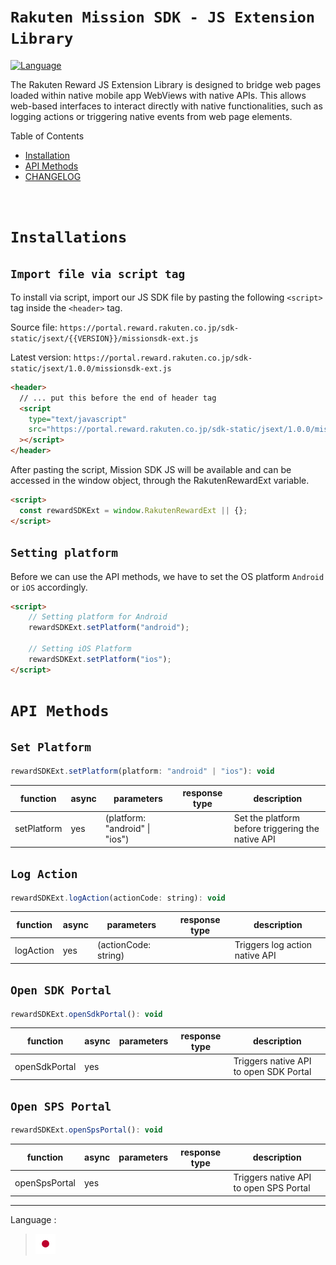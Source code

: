 # `Rakuten Mission SDK - JS Extension Library`

[![Language](https://img.shields.io/badge/JavaScript-323330?style=for-the-badge&logo=javascript&logoColor=F7DF1E)](https://developer.mozilla.org/en-US/docs/Web/JavaScript)

The Rakuten Reward JS Extension Library is designed to bridge web pages loaded within native mobile app WebViews with native APIs. This allows web-based interfaces to interact directly with native functionalities, such as logging actions or triggering native events from web page elements.


Table of Contents

- [Installation](#installations)
- [API Methods](#api-methods) 
- [CHANGELOG](./CHANGELOG)


<br />

# `Installations`

## `Import file via script tag`

To install via script, import our JS SDK file by pasting the following `<script>` tag inside the `<header>` tag.

Source file: `https://portal.reward.rakuten.co.jp/sdk-static/jsext/{{VERSION}}/missionsdk-ext.js`<br />

Latest version: `https://portal.reward.rakuten.co.jp/sdk-static/jsext/1.0.0/missionsdk-ext.js`

```html
<header>
  // ... put this before the end of header tag
  <script
    type="text/javascript"
    src="https://portal.reward.rakuten.co.jp/sdk-static/jsext/1.0.0/missionsdk-ext.js"
  ></script>
</header>
```
After pasting the script, Mission SDK JS will be available and can be accessed in the window object, through the RakutenRewardExt variable.

```html
<script>
  const rewardSDKExt = window.RakutenRewardExt || {};
</script>
```

## `Setting platform`
Before we can use the API methods, we have to set the OS platform `Android` or `iOS` accordingly.

```html
<script>
    // Setting platform for Android
    rewardSDKExt.setPlatform("android");
    
    // Setting iOS Platform
    rewardSDKExt.setPlatform("ios");
</script>
```

# `API Methods`

## `Set Platform`


```javascript
rewardSDKExt.setPlatform(platform: "android" | "ios"): void
```

| function  | async | parameters                                                                                                     | response type                                               | description                                     |
| --------- | ----- | -------------------------------------------------------------------------------------------------------------- | ----------------------------------------------------------- | ----------------------------------------------- |
| setPlatform | yes   | (platform: "android" \| "ios") | | Set the platform before triggering the native API |

## `Log Action`


```javascript
rewardSDKExt.logAction(actionCode: string): void
```

| function  | async | parameters                                                                                                     | response type                                               | description                                     |
| --------- | ----- | -------------------------------------------------------------------------------------------------------------- | ----------------------------------------------------------- | ----------------------------------------------- |
| logAction | yes   | (actionCode: string) | | Triggers log action native API|

## `Open SDK Portal`


```javascript
rewardSDKExt.openSdkPortal(): void
```

| function  | async | parameters                                                                                                     | response type                                               | description                                     |
| --------- | ----- | -------------------------------------------------------------------------------------------------------------- | ----------------------------------------------------------- | ----------------------------------------------- |
| openSdkPortal | yes   |  | | Triggers native API to open SDK Portal|

## `Open SPS Portal`


```javascript
rewardSDKExt.openSpsPortal(): void
```

| function  | async | parameters                                                                                                     | response type                                               | description                                     |
| --------- | ----- | -------------------------------------------------------------------------------------------------------------- | ----------------------------------------------------------- | ----------------------------------------------- |
| openSpsPortal | yes   | | | Triggers native API to open SPS Portal|
  
---
Language :
> [![ja](../assets/lang/ja.png)](./ja/README.md)